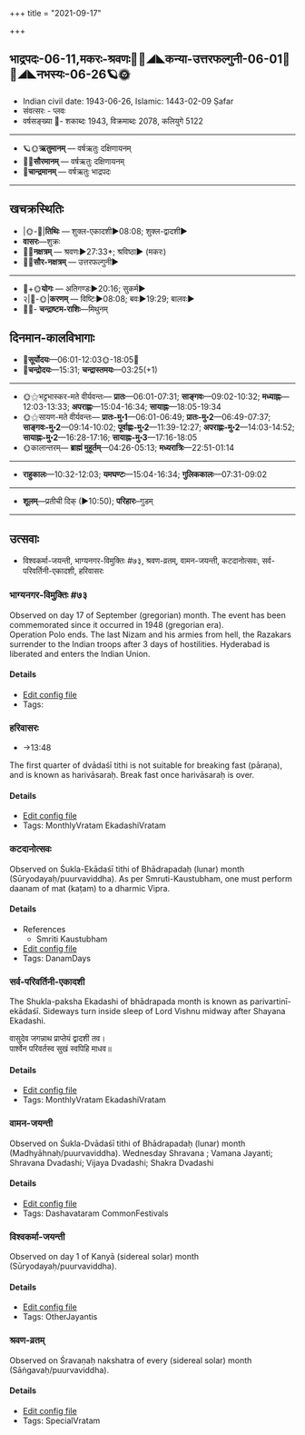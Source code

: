 +++
title = "2021-09-17"

+++
## भाद्रपदः-06-11,मकरः-श्रवणः🌛🌌◢◣कन्या-उत्तरफल्गुनी-06-01🌌🌞◢◣नभस्यः-06-26🪐🌞
- Indian civil date: 1943-06-26, Islamic: 1443-02-09 Ṣafar
- संवत्सरः - प्लवः
- वर्षसङ्ख्या 🌛- शकाब्दः 1943, विक्रमाब्दः 2078, कलियुगे 5122
___________________
- 🪐🌞**ऋतुमानम्** — वर्षऋतुः दक्षिणायनम्
- 🌌🌞**सौरमानम्** — वर्षऋतुः दक्षिणायनम्
- 🌛**चान्द्रमानम्** — वर्षऋतुः भाद्रपदः
___________________


## खचक्रस्थितिः
- |🌞-🌛|**तिथिः** — शुक्ल-एकादशी►08:08; शुक्ल-द्वादशी►  
- **वासरः**—शुक्रः  
- 🌌🌛**नक्षत्रम्** — श्रवणः►27:33*; श्रविष्ठा► (मकरः)  
- 🌌🌞**सौर-नक्षत्रम्** — उत्तरफल्गुनी►  
___________________
- 🌛+🌞**योगः** — अतिगण्डः►20:16; सुकर्म►  
- २|🌛-🌞|**करणम्** — विष्टिः►08:08; बवः►19:29; बालवः►  
- 🌌🌛- **चन्द्राष्टम-राशिः**—मिथुनम्  


## दिनमान-कालविभागाः
- 🌅**सूर्योदयः**—06:01-12:03🌞️-18:05🌇  
- 🌛**चन्द्रोदयः**—15:31; **चन्द्रास्तमयः**—03:25(+1)  
___________________
- 🌞⚝भट्टभास्कर-मते वीर्यवन्तः— **प्रातः**—06:01-07:31; **साङ्गवः**—09:02-10:32; **मध्याह्नः**—12:03-13:33; **अपराह्णः**—15:04-16:34; **सायाह्नः**—18:05-19:34  
- 🌞⚝सायण-मते वीर्यवन्तः— **प्रातः-मु॰1**—06:01-06:49; **प्रातः-मु॰2**—06:49-07:37; **साङ्गवः-मु॰2**—09:14-10:02; **पूर्वाह्णः-मु॰2**—11:39-12:27; **अपराह्णः-मु॰2**—14:03-14:52; **सायाह्नः-मु॰2**—16:28-17:16; **सायाह्नः-मु॰3**—17:16-18:05  
- 🌞कालान्तरम्— **ब्राह्मं मुहूर्तम्**—04:26-05:13; **मध्यरात्रिः**—22:51-01:14  
___________________
- **राहुकालः**—10:32-12:03; **यमघण्टः**—15:04-16:34; **गुलिककालः**—07:31-09:02  
___________________
- **शूलम्**—प्रतीची दिक् (►10:50); **परिहारः**–गुडम्  
___________________

## उत्सवाः
- विश्वकर्मा-जयन्ती, भाग्यनगर-विमुक्तिः #७३, श्रवण-व्रतम्, वामन-जयन्ती, कटदानोत्सवः, सर्व-परिवर्तिनी-एकादशी, हरिवासरः
### भाग्यनगर-विमुक्तिः #७३

Observed on day 17 of September (gregorian) month. The event has been commemorated since it occurred in 1948 (gregorian era).  
Operation Polo ends. The last Nizam and his armies from hell, the Razakars surrender to the Indian troops after 3 days of hostilities. Hyderabad is liberated and enters the Indian Union.

#### Details
- [Edit config file](https://github.com/jyotisham/adyatithi/tree/master/mahApuruSha/xatra-later/gregorian/day/09/17/bhAgyanagara-vimuktiH.toml)
- Tags: 


### हरिवासरः
- →13:48

The first quarter of dvādaśī tithi is not suitable for breaking fast (pāraṇa), and is known as harivāsaraḥ. Break fast once harivāsaraḥ is over.

#### Details
- [Edit config file](https://github.com/jyotisham/adyatithi/tree/master/time_focus/monthly/ekAdashI/description_only/harivAsaraH.toml)
- Tags: MonthlyVratam EkadashiVratam


### कटदानोत्सवः

Observed on Śukla-Ekādaśī tithi of Bhādrapadaḥ (lunar) month (Sūryodayaḥ/puurvaviddha). As per Smruti-Kaustubham, one must perform daanam of mat (kaṭam) to a dharmic Vipra.

#### Details
- References
  - Smriti Kaustubham
- [Edit config file](https://github.com/jyotisham/adyatithi/tree/master/general/lunar_month/tithi/06/11/kaTadAnOtsavaH.toml)
- Tags: DanamDays


### सर्व-परिवर्तिनी-एकादशी

The Shukla-paksha Ekadashi of bhādrapada month is known as parivartinī-ekādaśī. Sideways turn inside sleep of Lord Vishnu midway after Shayana Ekadashi.

वासुदेव जगन्नाथ प्राप्तेयं द्वादशी तव।  
पार्श्वेन परिवर्तस्व सुखं स्वपिहि माधव॥



#### Details
- [Edit config file](https://github.com/jyotisham/adyatithi/tree/master/time_focus/monthly/ekAdashI/description_only/parivartinI-EkAdazI.toml)
- Tags: MonthlyVratam EkadashiVratam


### वामन-जयन्ती

Observed on Śukla-Dvādaśī tithi of Bhādrapadaḥ (lunar) month (Madhyāhnaḥ/puurvaviddha). Wednesday Shravana ; Vamana Jayanti; Shravana Dvadashi; Vijaya Dvadashi; Shakra Dvadashi

#### Details
- [Edit config file](https://github.com/jyotisham/adyatithi/tree/master/devatA/vaiShNava/lunar_month/tithi/06/12/vAmana~jayantI.toml)
- Tags: Dashavataram CommonFestivals


### विश्वकर्मा-जयन्ती

Observed on day 1 of Kanyā (sidereal solar) month (Sūryodayaḥ/puurvaviddha). 

#### Details
- [Edit config file](https://github.com/jyotisham/adyatithi/tree/master/general/sidereal_solar_month/day/06/01/vizvakarmA~jayantI.toml)
- Tags: OtherJayantis


### श्रवण-व्रतम्

Observed on Śravaṇaḥ nakshatra of every (sidereal solar) month (Sāṅgavaḥ/puurvaviddha). 

#### Details
- [Edit config file](https://github.com/jyotisham/adyatithi/tree/master/general/sidereal_solar_month/nakshatra/00/22/zravaNa-vratam.toml)
- Tags: SpecialVratam


